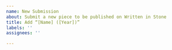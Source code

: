 ```yaml
---
name: New Submission
about: Submit a new piece to be published on Written in Stone
title: Add “[Name] ([Year])”
labels: ''
assignees: ''

---
```



